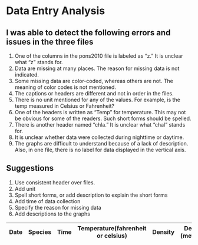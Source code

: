 # Data Entry Analysis

## I was able to detect the following errors and issues in the three files
1. One of the columns in the pons2010 file is labeled as “z.” It is unclear what “z” stands for.
2. Data are missing at many places. The reason for missing data is not indicated. 
3. Some missing data are color-coded, whereas others are not. The meaning of color codes is not mentioned. 
4. The captions or headers are different and not in order in the files.
5. There is no unit mentioned for any of the values. For example, is the temp measured in Celsius or Fahrenheit?
6. One of the headers is written as “Temp” for temperature. This may not be obvious for some of the readers. Such short forms should be spelled. 
7. There is another header named “chla.” It is unclear what “chal” stands for.
8. It is unclear whether data were collected during nighttime or daytime. 
9. The graphs are difficult to understand because of a lack of description. Also, in one file, there is no label for data displayed in the vertical axis.

## Suggestions
1.    Use consistent header over files.
2.    Add unit
3.    Spell short forms, or add description to explain the short forms
4.    Add time of data collection 
5.    Specify the reason for missing data 
6.    Add descriptions to the graphs 

Date | Species | Time | Temperature(fahrenheit or celsius) | Density | Depth (meters) | Colony
---| --- | ---- | --- | --- | --- | ---- | 

